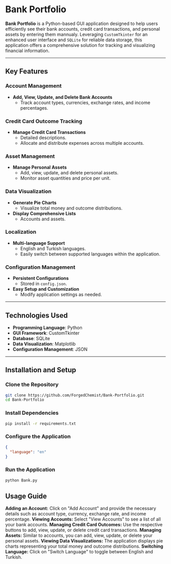 
# Bank Portfolio 

**Bank Portfolio** is a Python-based GUI application designed to help users efficiently see their bank accounts, credit card transactions, and personal assets by entering them mannualy. Leveraging `CustomTkinter` for an enhanced user interface and `SQLite` for reliable data storage, this application offers a comprehensive solution for tracking and visualizing financial information.

---

## Key Features

### Account Management

- **Add, View, Update, and Delete Bank Accounts**
  - Track account types, currencies, exchange rates, and income percentages.

### Credit Card Outcome Tracking

- **Manage Credit Card Transactions**
  - Detailed descriptions.
  - Allocate and distribute expenses across multiple accounts.

### Asset Management

- **Manage Personal Assets**
  - Add, view, update, and delete personal assets.
  - Monitor asset quantities and price per unit.

### Data Visualization

- **Generate Pie Charts**
  - Visualize total money and outcome distributions.
- **Display Comprehensive Lists**
  - Accounts and assets.

### Localization

- **Multi-language Support**
  - English and Turkish languages.
  - Easily switch between supported languages within the application.

### Configuration Management

- **Persistent Configurations**
  - Stored in `config.json`.
- **Easy Setup and Customization**
  - Modify application settings as needed.

---

## Technologies Used

- **Programming Language**: Python
- **GUI Framework**: CustomTkinter
- **Database**: SQLite
- **Data Visualization**: Matplotlib
- **Configuration Management**: JSON

---

## Installation and Setup

### Clone the Repository
```bash
git clone https://github.com/ForgedChemist/Bank-Portfolio.git
cd Bank-Portfolio
```

### Install Dependencies
```bash
pip install -r requirements.txt
```

### Configure the Application
```json
{
  "language": "en"
}
```
### Run the Application
```bash
python Bank.py
```

## Usage Guide
**Adding an Account:** Click on "Add Account" and provide the necessary details such as account type, currency, exchange rate, and income percentage.
**Viewing Accounts:** Select "View Accounts" to see a list of all your bank accounts.
**Managing Credit Card Outcomes:** Use the respective buttons to add, view, update, or delete credit card transactions.
**Managing Assets:** Similar to accounts, you can add, view, update, or delete your personal assets.
**Viewing Data Visualizations:** The application displays pie charts representing your total money and outcome distributions.
**Switching Language:** Click on "Switch Language" to toggle between English and Turkish.
